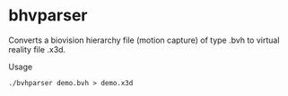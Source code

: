 
# bhvparser

Converts a biovision hierarchy file (motion capture) of type .bvh to
virtual reality file .x3d.

Usage

    ./bvhparser demo.bvh > demo.x3d
